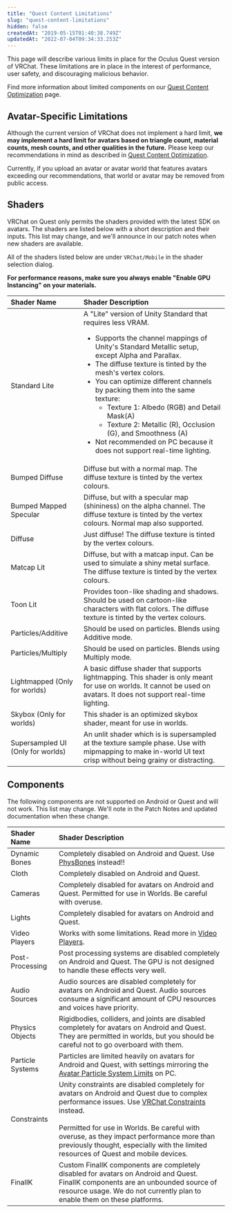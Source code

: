 ```yaml
---
title: "Quest Content Limitations"
slug: "quest-content-limitations"
hidden: false
createdAt: "2019-05-15T01:40:38.749Z"
updatedAt: "2022-07-04T09:34:33.253Z"
---
```

This page will describe various limits in place for the Oculus Quest version of VRChat. These limitations are in place in the interest of performance, user safety, and discouraging malicious behavior.

Find more information about limited components on our [Quest Content Optimization](/platforms/android/quest-content-optimization) page.
## Avatar-Specific Limitations
Although the current version of VRChat does not implement a hard limit, **we may implement a hard limit for avatars based on triangle count, material counts, mesh counts, and other qualities in the future.** Please keep our recommendations in mind as described in [Quest Content Optimization](/platforms/android/quest-content-optimization).

Currently, if you upload an avatar or avatar world that features avatars exceeding our recommendations, that world or avatar may be removed from public access.
## Shaders
VRChat on Quest only permits the shaders provided with the latest SDK on avatars. The shaders are listed below with a short description and their inputs. This list may change, and we'll announce in our patch notes when new shaders are available.

All of the shaders listed below are under `VRChat/Mobile` in the shader selection dialog.

**For performance reasons, make sure you always enable "Enable GPU Instancing" on your materials.**

| Shader Name                | Shader Description |
| :-- | :-- |
| Standard Lite              | A "Lite" version of Unity Standard that requires less VRAM. <ul> <li> Supports the channel mappings of Unity's Standard Metallic setup, except Alpha and Parallax. </li> <li> The diffuse texture is tinted by the mesh's vertex colors. </li> <li> You can optimize different channels by packing them into the same texture: <ul> <li> Texture 1: Albedo (RGB) and Detail Mask(A) </li> <li> Texture 2: Metallic (R), Occlusion (G), and Smoothness (A) </li> </ul> </li> <li> Not recommended on PC because it does not support real-time lighting. </li> </ul> |
| Bumped Diffuse             | Diffuse but with a normal map. The diffuse texture is tinted by the vertex colours.                                                                                                                                                                                 |
| Bumped Mapped Specular     | Diffuse, but with a specular map (shininess) on the alpha channel. The diffuse texture is tinted by the vertex colours. Normal map also supported.                                                                                                                |
| Diffuse                    | Just diffuse! The diffuse texture is tinted by the vertex colours.                                                                                                                                                                                                 |
| Matcap Lit                 | Diffuse, but with a matcap input. Can be used to simulate a shiny metal surface. The diffuse texture is tinted by the vertex colours.                                                                                                                               |
| Toon Lit                   | Provides toon-like shading and shadows. Should be used on cartoon-like characters with flat colors. The diffuse texture is tinted by the vertex colours.                                                                                                          |
| Particles/Additive         | Should be used on particles. Blends using Additive mode.                                                                                                                                                                                                             |
| Particles/Multiply         | Should be used on particles. Blends using Multiply mode.                                                                                                                                                                                                             |
| Lightmapped (Only for worlds) | A basic diffuse shader that supports lightmapping. This shader is only meant for use on worlds. It cannot be used on avatars. It does not support real-time lighting.                                                                                          |
| Skybox (Only for worlds)      | This shader is an optimized skybox shader, meant for use in worlds.                                                                                                                                                                                                    |
| Supersampled UI (Only for worlds) | An unlit shader which is is supersampled at the texture sample phase. Use with mipmapping to make in-world UI text crisp without being grainy or distracting.

## Components

The following components are not supported on Android or Quest and will not work. This list may change. We'll note in the Patch Notes and updated documentation when these change.

| Shader Name                | Shader Description |
| :-- | :-- |
| Dynamic Bones              | Completely disabled on Android and Quest. Use [PhysBones](/avatars/avatar-dynamics/physbones) instead!! |
| Cloth                      | Completely disabled on Android and Quest. |
| Cameras                    | Completely disabled for avatars on Android and Quest. Permitted for use in Worlds. Be careful with overuse. |
| Lights                     | Completely disabled for avatars on Android and Quest. |
| Video Players | Works with some limitations. Read more in [Video Players](/worlds/udon/video-players). |
| Post-Processing | Post processing systems are disabled completely on Android and Quest. The GPU is not designed to handle these effects very well. |
| Audio Sources | Audio sources are disabled completely for avatars on Android and Quest. Audio sources consume a significant amount of CPU resources and voices have priority. |
| Physics Objects | Rigidbodies, colliders, and joints are disabled completely for avatars on Android and Quest. <br /> They are permitted in worlds, but you should be careful not to go overboard with them. |
| Particle Systems | Particles are limited heavily on avatars for Android and Quest, with settings mirroring the [Avatar Particle System Limits](https://docs.vrchat.com/docs/avatar-particle-system-limits) on PC. |
| Constraints | Unity constraints are disabled completely for avatars on Android and Quest due to complex performance issues. Use [VRChat Constraints](/avatars/avatar-dynamics/constraints) instead.<br /><br />Permitted for use in Worlds. Be careful with overuse, as they impact performance more than previously thought, especially with the limited resources of Quest and mobile devices. |
| FinalIK | Custom FinalIK components are completely disabled for avatars on Android and Quest.<br />FinalIK components are an unbounded source of resource usage. We do not currently plan to enable them on these platforms. |
